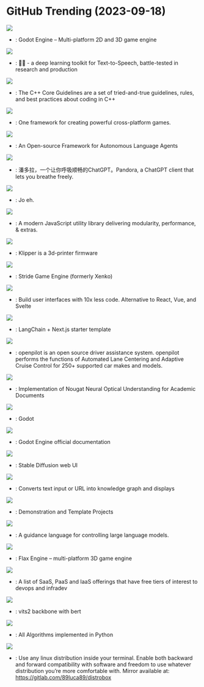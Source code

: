 # GitHub Trending (2023-09-18)

![](https://img.shields.io/badge/C%2B%2B-New%20873-green?style=flat-square&logo=appveyor)
- [](https://github.comundefined): Godot Engine – Multi-platform 2D and 3D game engine

![](https://img.shields.io/badge/Python-New%201-green?style=flat-square&logo=appveyor)
- [](https://github.comundefined): 🐸💬 - a deep learning toolkit for Text-to-Speech, battle-tested in research and production

![](https://img.shields.io/badge/Python-New%20181-green?style=flat-square&logo=appveyor)
- [](https://github.comundefined): The C++ Core Guidelines are a set of tried-and-true guidelines, rules, and best practices about coding in C++

![](https://img.shields.io/badge/C%23-New%2013-green?style=flat-square&logo=appveyor)
- [](https://github.comundefined): One framework for creating powerful cross-platform games.

![](https://img.shields.io/badge/Python-New%20794-green?style=flat-square&logo=appveyor)
- [](https://github.comundefined): An Open-source Framework for Autonomous Language Agents

![](https://img.shields.io/badge/Python-New%20176-green?style=flat-square&logo=appveyor)
- [](https://github.comundefined): 潘多拉，一个让你呼吸顺畅的ChatGPT。Pandora, a ChatGPT client that lets you breathe freely.

![](https://img.shields.io/badge/JavaScript-New%2074-green?style=flat-square&logo=appveyor)
- [](https://github.comundefined): Jo eh.

![](https://img.shields.io/badge/JavaScript-New%20154-green?style=flat-square&logo=appveyor)
- [](https://github.comundefined): A modern JavaScript utility library delivering modularity, performance, & extras.

![](https://img.shields.io/badge/C-New%2020-green?style=flat-square&logo=appveyor)
- [](https://github.comundefined): Klipper is a 3d-printer firmware

![](https://img.shields.io/badge/C%23-New%20129-green?style=flat-square&logo=appveyor)
- [](https://github.comundefined): Stride Game Engine (formerly Xenko)

![](https://img.shields.io/badge/JavaScript-New%20523-green?style=flat-square&logo=appveyor)
- [](https://github.comundefined): Build user interfaces with 10x less code. Alternative to React, Vue, and Svelte

![](https://img.shields.io/badge/TypeScript-New%2010-green?style=flat-square&logo=appveyor)
- [](https://github.comundefined): LangChain + Next.js starter template

![](https://img.shields.io/badge/Python-New%20144-green?style=flat-square&logo=appveyor)
- [](https://github.comundefined): openpilot is an open source driver assistance system. openpilot performs the functions of Automated Lane Centering and Adaptive Cruise Control for 250+ supported car makes and models.

![](https://img.shields.io/badge/Python-New%20242-green?style=flat-square&logo=appveyor)
- [](https://github.comundefined): Implementation of Nougat Neural Optical Understanding for Academic Documents

![](https://img.shields.io/badge/GDScript-New%2027-green?style=flat-square&logo=appveyor)
- [](https://github.comundefined): Godot

![](https://img.shields.io/badge/reStructuredText-New%2079-green?style=flat-square&logo=appveyor)
- [](https://github.comundefined): Godot Engine official documentation

![](https://img.shields.io/badge/Python-New%20115-green?style=flat-square&logo=appveyor)
- [](https://github.comundefined): Stable Diffusion web UI

![](https://img.shields.io/badge/Python-New%20248-green?style=flat-square&logo=appveyor)
- [](https://github.comundefined): Converts text input or URL into knowledge graph and displays

![](https://img.shields.io/badge/GDScript-New%2065-green?style=flat-square&logo=appveyor)
- [](https://github.comundefined): Demonstration and Template Projects

![](https://img.shields.io/badge/Jupyter%20Notebook-New%2064-green?style=flat-square&logo=appveyor)
- [](https://github.comundefined): A guidance language for controlling large language models.

![](https://img.shields.io/badge/C%2B%2B-New%20133-green?style=flat-square&logo=appveyor)
- [](https://github.comundefined): Flax Engine – multi-platform 3D game engine

![](https://img.shields.io/badge/HTML-New%2030-green?style=flat-square&logo=appveyor)
- [](https://github.comundefined): A list of SaaS, PaaS and IaaS offerings that have free tiers of interest to devops and infradev

![](https://img.shields.io/badge/Python-New%2047-green?style=flat-square&logo=appveyor)
- [](https://github.comundefined): vits2 backbone with bert

![](https://img.shields.io/badge/Python-New%2047-green?style=flat-square&logo=appveyor)
- [](https://github.comundefined): All Algorithms implemented in Python

![](https://img.shields.io/badge/Shell-New%2021-green?style=flat-square&logo=appveyor)
- [](https://github.comundefined): Use any linux distribution inside your terminal. Enable both backward and forward compatibility with software and freedom to use whatever distribution you’re more comfortable with. Mirror available at: https://gitlab.com/89luca89/distrobox

